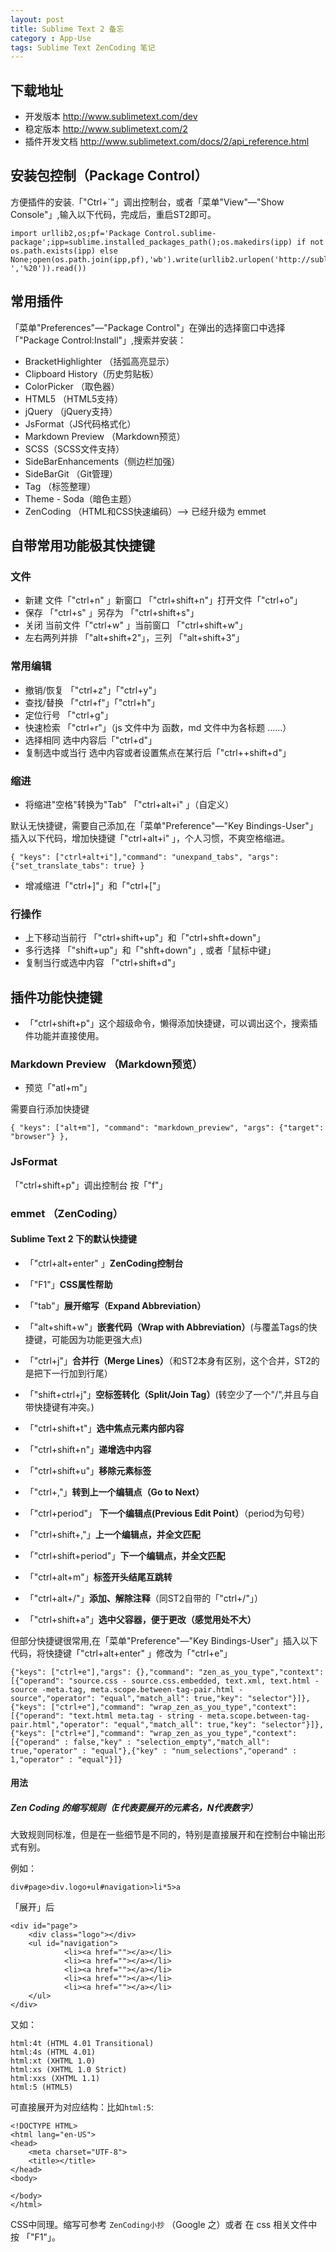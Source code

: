 ```yaml
---
layout: post
title: Sublime Text 2 备忘
category : App-Use
tags: Sublime Text ZenCoding 笔记
---
```


## 下载地址

* 开发版本 <http://www.sublimetext.com/dev>
* 稳定版本 <http://www.sublimetext.com/2>
* 插件开发文档 <http://www.sublimetext.com/docs/2/api_reference.html>

<!-- break -->

## 安装包控制（Package Control）

方便插件的安装.「"Ctrl+\`"」调出控制台，或者「菜单"View"—"Show Console"」,输入以下代码，完成后，重启ST2即可。
	
	import urllib2,os;pf='Package Control.sublime-package';ipp=sublime.installed_packages_path();os.makedirs(ipp) if not os.path.exists(ipp) else None;open(os.path.join(ipp,pf),'wb').write(urllib2.urlopen('http://sublime.wbond.net/'+pf.replace(' ','%20')).read())

## 常用插件

「菜单"Preferences"—"Package Control"」在弹出的选择窗口中选择「"Package Control:Install"」,搜索并安装：

* BracketHighlighter （括弧高亮显示）
* Clipboard History（历史剪贴板）	
* ColorPicker （取色器）
* HTML5 （HTML5支持）
* jQuery （jQuery支持）
* JsFormat（JS代码格式化）
* Markdown Preview （Markdown预览）
* SCSS（SCSS文件支持）
* SideBarEnhancements（侧边栏加强）
* SideBarGit （Git管理）
* Tag （标签整理）
* Theme - Soda（暗色主题）
* ZenCoding （HTML和CSS快速编码）--> 已经升级为 emmet

## 自带常用功能极其快捷键

### 文件

* 新建  文件「"ctrl+n" 」新窗口 「"ctrl+shift+n"」打开文件「"ctrl+o"」
* 保存 「"ctrl+s" 」另存为 「"ctrl+shift+s"」
* 关闭 当前文件「"ctrl+w" 」当前窗口 「"ctrl+shift+w"」
* 左右两列并排 「"alt+shift+2"」，三列 「"alt+shift+3"」

### 常用编辑

* 撤销/恢复 「"ctrl+z"」「"ctrl+y"」 
* 查找/替换 「"ctrl+f"」「"ctrl+h"」
* 定位行号 「"ctrl+g"」
* 快速检索 「"ctrl+r"」（js 文件中为 函数，md 文件中为各标题 ……）
* 选择相同  选中内容后「"ctrl+d"」
* 复制选中或当行  选中内容或者设置焦点在某行后「"ctrl++shift+d"」

### 缩进

* 将缩进"空格"转换为"Tab" 「"ctrl+alt+i" 」（自定义）

默认无快捷键，需要自己添加,在「菜单"Preference"—"Key Bindings-User"」插入以下代码，增加快捷键「"ctrl+alt+i" 」，个人习惯，不爽空格缩进。

	{ "keys": ["ctrl+alt+i"],"command": "unexpand_tabs", "args": {"set_translate_tabs": true} }

* 增减缩进「"ctrl+]"」和「"ctrl+["」

### 行操作

* 上下移动当前行 「"ctrl+shift+up"」和「"ctrl+shft+down"」
* 多行选择 「"shift+up"」和「"shft+down"」, 或者「鼠标中键」
* 复制当行或选中内容 「"ctrl+shift+d"」

## 插件功能快捷键

* 「"ctrl+shift+p"」这个超级命令，懒得添加快捷键，可以调出这个，搜索插件功能并直接使用。

### Markdown Preview （Markdown预览）

* 预览「"atl+m"」

需要自行添加快捷键

	{ "keys": ["alt+m"], "command": "markdown_preview", "args": {"target": "browser"} },

### JsFormat

「"ctrl+shift+p"」调出控制台 按「"f"」


### emmet （ZenCoding）

#### Sublime Text 2 下的默认快捷键

* 「"ctrl+alt+enter" 」**ZenCoding控制台**

* 「"F1"」**CSS属性帮助**
* 「"tab"」**展开缩写（Expand Abbreviation）**
* 「"alt+shift+w"」**嵌套代码（Wrap with Abbreviation）**(与覆盖Tags的快捷键，可能因为功能更强大点)

* 「"ctrl+j"」**合并行（Merge Lines）**（和ST2本身有区别，这个合并，ST2的是把下一行加到行尾）

* 「"shift+ctrl+j"」**空标签转化（Split/Join Tag）**(转空少了一个"/",并且与自带快捷键有冲突。)

* 「"ctrl+shift+t"」**选中焦点元素内部内容**
* 「"ctrl+shift+n"」**递增选中内容**

* 「"ctrl+shift+u"」**移除元素标签**

* 「"ctrl+,"」**转到上一个编辑点（Go to Next）**
* 「"ctrl+period"」 **下一个编辑点(Previous Edit Point）**（period为句号）
* 「"ctrl+shift+,"」**上一个编辑点，并全文匹配**<p></p>
* 「"ctrl+shift+period"」**下一个编辑点，并全文匹配**
* 「"ctrl+alt+m"」**标签开头结尾互跳转**

* 「"ctrl+alt+/"」**添加、解除注释**（同ST2自带的「"ctrl+/"」）

* 「"ctrl+shift+a"」**选中父容器，便于更改（感觉用处不大）**

但部分快捷键很常用,在「菜单"Preference"—"Key Bindings-User"」插入以下代码，将快捷键「"ctrl+alt+enter" 」修改为「"ctrl+e"」

	{"keys": ["ctrl+e"],"args": {},"command": "zen_as_you_type","context": [{"operand": "source.css - source.css.embedded, text.xml, text.html -source -meta.tag, meta.scope.between-tag-pair.html -source","operator": "equal","match_all": true,"key": "selector"}]},
	{"keys": ["ctrl+e"],"command": "wrap_zen_as_you_type","context": [{"operand": "text.html meta.tag - string - meta.scope.between-tag-pair.html","operator": "equal","match_all": true,"key": "selector"}]},
	{"keys": ["ctrl+e"],"command": "wrap_zen_as_you_type","context": [{"operand" : false,"key" : "selection_empty","match_all": true,"operator" : "equal"},{"key" : "num_selections","operand" : 1,"operator" : "equal"}]}

#### 用法

##### Zen Coding 的缩写规则（E代表要展开的元素名，N代表数字）

大致规则同标准，但是在一些细节是不同的，特别是直接展开和在控制台中输出形式有别。

例如：

	div#page>div.logo+ul#navigation>li*5>a

「展开」后
	
	<div id="page">
        <div class="logo"></div>
        <ul id="navigation">
                <li><a href=""></a></li>
                <li><a href=""></a></li>
                <li><a href=""></a></li>
                <li><a href=""></a></li>
                <li><a href=""></a></li>
        </ul>
	</div>

又如：

	html:4t (HTML 4.01 Transitional)
	html:4s (HTML 4.01)
	html:xt (XHTML 1.0)
	html:xs (XHTML 1.0 Strict)
	html:xxs (XHTML 1.1)
	html:5 (HTML5)

可直接展开为对应结构：比如`html:5`:
	
	<!DOCTYPE HTML>
	<html lang="en-US">
	<head>
	    <meta charset="UTF-8">
	    <title></title>
	</head>
	<body>
	    
	</body>
	</html>

CSS中同理。缩写可参考 `ZenCoding小抄` （Google 之）或者 在 css 相关文件中 按 「"F1"」。